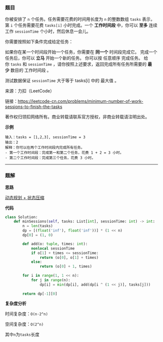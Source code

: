 ### 题目
你被安排了 `n` 个任务。任务需要花费的时间用长度为 `n` 的整数数组 `tasks` 表示，第 `i` 个任务需要花费 `tasks[i]` 小时完成。一个 **工作时间段** 中，你可以 **至多** 连续工作 `sessionTime` 个小时，然后休息一会儿。

你需要按照如下条件完成给定任务：

如果你在某一个时间段开始一个任务，你需要在 **同一个** 时间段完成它。
完成一个任务后，你可以 **立马** 开始一个新的任务。
你可以按 任意顺序 完成任务。
给你 `tasks` 和 `sessionTime` ，请你按照上述要求，返回完成所有任务所需要的 **最少** 数目的 工作时间段 。

测试数据保证 `sessionTime` 大于等于 tasks[i] 中的 最大值 。

来源：力扣（LeetCode）

链接：https://leetcode-cn.com/problems/minimum-number-of-work-sessions-to-finish-the-tasks

著作权归领扣网络所有。商业转载请联系官方授权，非商业转载请注明出处。


**示例**


```
输入：tasks = [1,2,3], sessionTime = 3
输出：2
解释：你可以在两个工作时间段内完成所有任务。
- 第一个工作时间段：完成第一和第二个任务，花费 1 + 2 = 3 小时。
- 第二个工作时间段：完成第三个任务，花费 3 小时。
```

------------

### 题解

**思路**

[动态规划 + 状态压缩](https://leetcode-cn.com/problems/minimum-number-of-work-sessions-to-finish-the-tasks/solution/wan-cheng-ren-wu-de-zui-shao-gong-zuo-sh-tl0p/)

**代码**

```python
class Solution:
    def minSessions(self, tasks: List[int], sessionTime: int) -> int:
        n = len(tasks)
        dp = [(float('inf'), float('inf'))] * (1 << n)
        dp[0] = (1, 0)

        def add(o: tuple, times: int):
            nonlocal sessionTime
            if o[1] + times <= sessionTime:
                return (o[0], o[1] + times)
            else:
                return (o[0] + 1, times)
        
        for i in range(1, 1 << n):
            for j in range(n):
                dp[i] = min(dp[i], add(dp[i ^ (1 << j)], tasks[j]))
        
        return dp[-1][0]
```
**复杂度分析**

时间复杂度：`O(n·2^n)`

空间复杂度：`O(2^n)`

其中`n`为`tasks`长度

